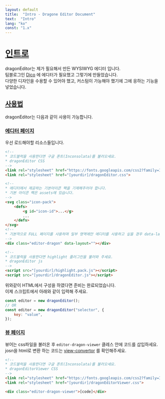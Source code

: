 ```yaml
---
layout: default
title:  "Intro - Dragone Editor Document"
text:  "Intro"
lang: "ko"
const: "1.x"
---
```


# [인트로](#인트로)

dragonEditor는 제가 필요해서 만든 WYSIWYG 에디터 입니다.<br>
팀블로그인 [Dico](https://dico.me) 에 에디터가 필요했고 그렇기에 만들었습니다.<br>
다양한 디자인을 수용할 수 있어야 했고, 커스텀이 가능해야 했기에 그에 응하는 기능을 넣었습니다.

## [사용법](#사용법)

dragonEditor는 다음과 같이 사용이 가능합니다.


### [에디터 페이지](#에디터-페이지)

우선 로드해야할 리소스들입니다.

```html
<!-- 
* 코드블럭을 사용한다면 구글 폰트(Inconsolata)를 불러오세요.
* dragonEditor CSS
-->
<link rel="stylesheet" href="https://fonts.googleapis.com/css2?family=Inconsolata:wght@400;700&amp;display=swap">
<link rel="stylesheet" href="[yourdir]/dragonEditor.css">

<!-- 
* 에디터에서 제공하는 기본아이콘 팩을 기제해주어야 합니다.
* 기본 아이콘 팩은 assets에 있습니다.
-->
<svg class="icon-pack">
    <defs>
        <g id="icon-id">...</g>
        ...
    </defs>
</svg>
<!-- 
* 기본적으로 FULL 페이지를 사용하며 일부 영역에만 에디터를 사용하고 싶을 경우 data-layout에 container 값을 넣으세요
-->
<div class="editor-dragon" data-layout=""></div>

<!-- 
* 코드블럭을 사용한다면 highlight 플러그인을 불러와 주세요.
* dragonEditor js
-->
<script src="[yourdir]/highlight.pack.js"></script>
<script src="[yourdir]/dragonEditor.js"></script>
```

위와같이 HTML에서 구성을 하였다면 준비는 완료되었습니다.<br>
이제 스크립트에서 아래와 같이 입력해 주세요.

```js
const editor = new dragonEditor();
// OR
const editor = new dragonEditor("selector", {
    key: "value",
});
```

### [뷰 페이지](#뷰-페이지)

뷰어는 css파일을 불러온 후 `editor-dragon-viewer` 클레스 안에 코드를 삽입하세요.<br>
josn을 html로 변환 하는 코드는 [view-convertor](https://github.com/lovefields/dragonEditor/tree/main/assets/view-convertor) 를 확인해주세요.

```html
<!-- 
* 코드블럭을 사용한다면 구글 폰트(Inconsolata)를 불러오세요.
* dragonEditorViewer CSS
-->
<link rel="stylesheet" href="https://fonts.googleapis.com/css2?family=Inconsolata:wght@400;700&amp;display=swap">
<link rel="stylesheet" href="[yourdir]/dragonEditorViewer.css">

<div class="editor-dragon-viewer">[code]</div>
```